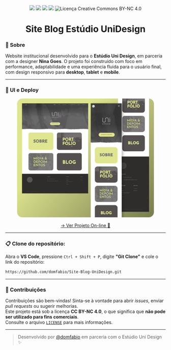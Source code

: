 <div align="center">
<img src="https://img.shields.io/static/v1?label=HTML&message=linguagem&color=orange&style=for-the-badge&logo=html5"/>

<img src="https://img.shields.io/static/v1?label=CSS&message=linguagem&color=blue&style=for-the-badge&logo=css3"/>

<img src="https://img.shields.io/static/v1?label=JavaScript&message=linguagem&color=yellow&style=for-the-badge&logo=javascript"/>

<img src="https://img.shields.io/static/v1?label=STATUS&message=EM%20DESENVOLVIMENTO&color=orange&style=for-the-badge"/>  

<img src="https://img.shields.io/badge/License-CC--BY--NC%204.0-e74c3c?style=for-the-badge&logo=creativecommons" alt="Licença Creative Commons BY-NC 4.0"/>

</div>

<h1 align="center">Site Blog Estúdio UniDesign</h1>

### 📝 Sobre
Website institucional desenvolvido para o **Estúdio Uni Design**, em parceria com a designer **Nina Goes**. O projeto foi construído com foco em performance, adaptabilidade e uma experiência fluida para o usuário final, com design responsivo para **desktop**, **tablet** e **mobile**.

---

### 🚀 UI e Deploy
<div align="center">
<p >
  <img src="./screen.webp" width="430px" alt="Captura de tela do projeto" style="border: none;">
</p>

[→ Ver Projeto On-line 🔗](https://uni-design-alpha.vercel.app/)

</div>

---

### 📋 Clone do repositório:

Abra o **VS Code**, pressione `Ctrl + Shift + P`, digite **"Git Clone"** e cole o link do repositório:
```sh
https://github.com/domfabio/Site-Blog-UniDesign.git
```

---

### 🤝 Contribuições

Contribuições são bem-vindas! Sinta-se à vontade para abrir *issues*, enviar *pull requests* ou sugerir melhorias.  
Este projeto está sob a licença **CC BY-NC 4.0**, o que significa que **não pode ser utilizado para fins comerciais**.  
Consulte o arquivo [`LICENSE`](./LICENSE) para mais informações.

---

> Desenvolvido por [@domfabio](https://github.com/domfabio) em parceria com o Estúdio Uni Design ✨